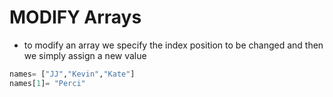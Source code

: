 # MODIFY Arrays

- to modify an array we specify the index position to be changed and then we simply assign a new value 


```py
names= ["JJ","Kevin","Kate"]
names[1]= "Perci" 
```